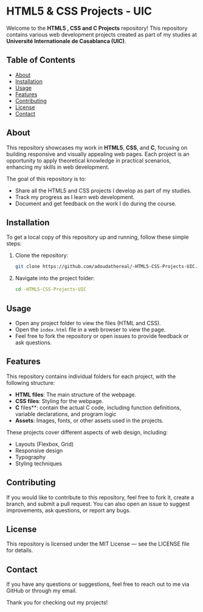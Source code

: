 # HTML5 & CSS Projects - UIC

Welcome to the **HTML5 , CSS and C Projects** repository! This repository contains various web development projects created as part of my studies at **Université Internationale de Casablanca (UIC)**.

## Table of Contents

- [About](#about)
- [Installation](#installation)
- [Usage](#usage)
- [Features](#features)
- [Contributing](#contributing)
- [License](#license)
- [Contact](#contact)

## About

This repository showcases my work in **HTML5**, **CSS**, and **C**, focusing on building responsive and visually appealing web pages. Each project is an opportunity to apply theoretical knowledge in practical scenarios, enhancing my skills in web development.

The goal of this repository is to:
- Share all the HTML5 and CSS projects I develop as part of my studies.
- Track my progress as I learn web development.
- Document and get feedback on the work I do during the course.

## Installation

To get a local copy of this repository up and running, follow these simple steps:

1. Clone the repository:
   ```bash
   git clone https://github.com/adoudathereal/-HTML5-CSS-Projects-UIC.git
   ```

2. Navigate into the project folder:
   ```bash
   cd -HTML5-CSS-Projects-UIC
   ```

## Usage

- Open any project folder to view the files (HTML and CSS).
- Open the `index.html` file in a web browser to view the page.
- Feel free to fork the repository or open issues to provide feedback or ask questions.

## Features

This repository contains individual folders for each project, with the following structure:

- **HTML files**: The main structure of the webpage.
- **CSS files**: Styling for the webpage.
- **C** files**:  contain the actual C code, including function definitions, variable declarations, and program logic
- **Assets**: Images, fonts, or other assets used in the projects.

These projects cover different aspects of web design, including:

- Layouts (Flexbox, Grid)
- Responsive design
- Typography
- Styling techniques

## Contributing

If you would like to contribute to this repository, feel free to fork it, create a branch, and submit a pull request. You can also open an issue to suggest improvements, ask questions, or report any bugs.

## License

This repository is licensed under the MIT License — see the LICENSE file for details.

## Contact

If you have any questions or suggestions, feel free to reach out to me via GitHub or through my email.

Thank you for checking out my projects!
